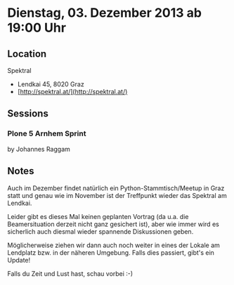 # Dienstag, 03. Dezember 2013 ab 19:00 Uhr

## Location

Spektral

- Lendkai 45, 8020 Graz
- [http://spektral.at/](http://spektral.at/)

## Sessions 

### Plone 5 Arnhem Sprint 

by Johannes Raggam

## Notes

Auch im Dezember findet natürlich ein Python-Stammtisch/Meetup in Graz statt und genau wie im November ist der Treffpunkt wieder das Spektral am Lendkai.

Leider gibt es dieses Mal keinen geplanten Vortrag (da u.a. die Beamersituation derzeit nicht ganz gesichert ist), aber wie immer wird es sicherlich auch diesmal wieder spannende Diskussionen geben.

Möglicherweise ziehen wir dann auch noch weiter in eines der Lokale am Lendplatz bzw. in der näheren Umgebung. Falls dies passiert, gibt's ein Update!

Falls du Zeit und Lust hast, schau vorbei :-)

